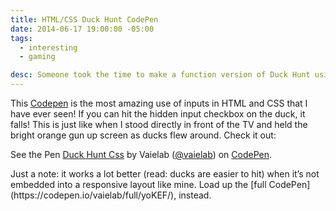 ```yaml
---
title: HTML/CSS Duck Hunt CodePen
date: 2014-06-17 19:00:00 -05:00
tags:
  - interesting
  - gaming

desc: Someone took the time to make a function version of Duck Hunt using HTML/CSS
---
```


This [Codepen](https://codepen.io/vaielab/pen/yoKEF/) is the most amazing use of inputs in HTML and CSS that I have ever seen! If you can hit the hidden input checkbox on the duck, it falls! This is just like when I stood directly in front of the TV and held the bright orange gun up screen as ducks flew around. Check it out:</p>

<p data-height="594" data-theme-id="6780" data-slug-hash="yoKEF" data-default-tab="result" class='codepen'>See the Pen <a href='https://codepen.io/vaielab/pen/yoKEF/'>Duck Hunt Css</a> by Vaielab (<a href='https://codepen.io/vaielab'>@vaielab</a>) on <a href='https://codepen.io'>CodePen</a>.</p>
<script async src="//codepen.io/assets/embed/ei.js"></script>

<p class="caption">
Just a note: it works a lot better (read: ducks are easier to hit) when it’s not embedded into a responsive layout like mine. Load up the [full CodePen](https://codepen.io/vaielab/full/yoKEF/), instead.
</p>
